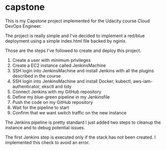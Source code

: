 # capstone

This is my Capstone project implemented for the Udacity course Cloud DevOps Engineer.

The project is really simple and I've decided to implement a red/blue deployment using a simple index.html file backed by nginix.

Those are the steps I've followed to create and deploy this project.

1. Create a user with minimum privileges
2. Create a EC2 instance called JenkinsMachine
3. SSH login into JenkinsMachine and install Jenkins with all the plugins described in the course
4. SSH login into JenkinsMachine and install Docker, kubectl, aws-iam-authenticator, eksctl and tidy
5. Connect Jenkins with my GitHub repository
6. Define my blue-green pipeline in my Jenkinsfile
7. Push the code on my GitHub repository
8. Wait for the pipeline to start
9. Confirm that we want switch traffic on the new instance

The Jenkins pipeline is pretty standard I just added two steps to cleanup the instance and to debug potential issues.

The first Jenkins step is executed only if the stack has not been created. I implemented this check to avoid an error.



